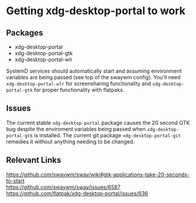 # Getting xdg-desktop-portal to work

## Packages

- xdg-desktop-portal
- xdg-desktop-portal-gtk
- xdg-desktop-portal-wlr

SystemD services should automatically start and assuming environment variables are being passed (see top of the swaywm config). You'll need `xdg-desktop-portal-wlr` for screensharing functionality and `xdg-desktop-portal-gtk` for proper functionality with flatpaks.

## Issues

The current stable `xdg-desktop-portal` package causes the 20 second GTK bug despite the enviroment variables being passed when `xdg-desktop-portal-gtk` is installed. The current git package `xdg-desktop-portal-git` remedies it without anything needing to be changed.

## Relevant Links

<https://github.com/swaywm/sway/wiki#gtk-applications-take-20-seconds-to-start>  
<https://github.com/swaywm/sway/issues/6587>  
<https://github.com/flatpak/xdg-desktop-portal/issues/636>  
